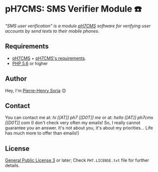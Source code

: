 # pH7CMS: SMS Verifier Module ☎️

*"SMS user verification" is a module [pH7CMS](https://github.com/pH7Software/pH7-Social-Dating-CMS) software for verifying user accounts by send texts to their mobile phones.*


## Requirements

* [pH7CMS](http://ph7cms.com) + [pH7CMS's requirements](http://ph7cms.com/doc/en/requirements).
* [PHP 5.6](http://php.net/releases/5_6_0.php) or higher


## Author

Hey, I'm [Pierre-Henry Soria](http://pierrehenry.be) 😊


## Contact

You can contact me at: *hi [[AT]] ph7 [[D0T]] me* or at: *hello [[AT]] ph7cms [[D0T]] com* (I don't check very often my emails! So, I really cannot guarantee you an answer. It's not about you, it's about my priorities... Life has much more to offer than emails!)


## License

[General Public License 3](http://www.gnu.org/licenses/gpl.html) or later; Check `PH7.LICENSE.txt` file for further details.

